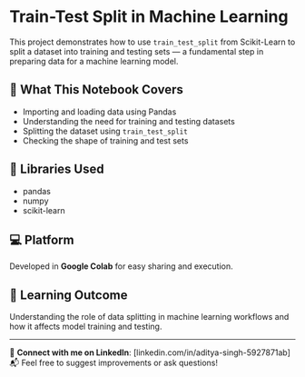 # Train-Test Split in Machine Learning

This project demonstrates how to use `train_test_split` from Scikit-Learn to split a dataset into training and testing sets — a fundamental step in preparing data for a machine learning model.

## 📌 What This Notebook Covers
- Importing and loading data using Pandas
- Understanding the need for training and testing datasets
- Splitting the dataset using `train_test_split`
- Checking the shape of training and test sets

## 🧰 Libraries Used
- pandas
- numpy
- scikit-learn

## 💻 Platform
Developed in **Google Colab** for easy sharing and execution.

## 🚀 Learning Outcome
Understanding the role of data splitting in machine learning workflows and how it affects model training and testing.

---

🔗 **Connect with me on LinkedIn**: [linkedin.com/in/aditya-singh-5927871ab]  
📬 Feel free to suggest improvements or ask questions!
